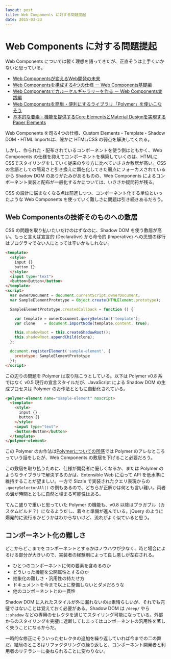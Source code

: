 ```yaml
---
layout: post
title: Web Components に対する問題提起
date: 2015-03-23
---
```


# Web Components に対する問題提起

Web Components については暫く理想を語ってきたが、正直そうは上手くいかないと思っている。

- [Web Componentsが変えるWeb開発の未来](https://html5experts.jp/1000ch/8906/)
- [Web Componentsを構成する4つの仕様 ー Web Components基礎編](https://html5experts.jp/1000ch/11142/)
- [Web Componentsでカルーセルギャラリーを作る ー Web Components実践編](https://html5experts.jp/1000ch/11626/)
- [Web Componentsを簡単・便利にするライブラリ「Polymer」を使いこなそう](https://html5experts.jp/1000ch/11905/)
- [基本的な要素・機能を提供するCore ElementsとMaterial Designを実現するPaper Elements](https://html5experts.jp/1000ch/12477/)

Web Components を司る4つの仕様、Custom Elements・Template・Shadow DOM・HTML Importsは、確かに HTML/CSS の弱点を解決してくれる。

しかし、作られた・配布されているコンポーネントを使う側はともかく、Web Components の仕様を抑えてコンポーネントを構築していくのは、HTMLにCSSでスタイリングをしていく従来のやり方に比べていささか敷居が高い。CSS の言語としての簡易さと引き換えに顕在化してきた弱点にフォーカスされているから Shadow DOM のありがたみがあるものの、Web Components によるコンポーネント実装と配布が一般化するかについては、いささか疑問符が残る。

CSS の設計に悩まなくなる点は前進しつつ、コンポーネント化する単位といったような Web Components を使っていく難しさに問題は引き続きあるだろう。

## Web Componentsの技術そのものへの敷居

CSS の問題を取り払いたいだけのはずなのに、Shadow DOM を使う敷居が高い。もっと言えば宣言的 (Declarative) から命令的 (Imperative) への思想の移行はプログラマでない人にとっては辛いかもしれない。

```html
<template>
  <style>
    input {}
    button {}
  </style>
  <input type="text">
  <button>Button</button>
</template>
<script>
  var ownerDocument = document.currentScript.ownerDocument;
  var SampleElementPrototype = Object.create(HTMLElement.prototype);

  SampleElementPrototype.createdCallback = function () {

    var template = ownerDocument.querySelector('template');
    var clone    = document.importNode(template.content, true);

    this.shadowRoot = this.createShadowRoot();
    this.shadowRoot.appendChild(clone);
  };

  document.registerElement('sample-element', {
    prototype: SampleElementPrototype
  });
</script>
```

この辺りの問題を Polymer は取り除こうとしている。以下は Polymer v0.8 系ではなく v0.5 現行の宣言スタイルだが、JavaScript による Shadow DOM の生成プロセスは Polymer のお作法とともに自動化されている。

```html
<polymer-element name="sample-element" noscript>
  <template>
    <style>
      input {}
      button {}
    </style>
    <input type="text">
    <button>Button</button>
  </template>
</polymer-element>
```

この Polymer のお作法は[Polymerについての所感](/posts/2015/polymer-is.html)では Polymer のアレなところっていう話をしたが、Web Components の敷居を下げること必要だろう。

この敷居を取り払うために、仕様が開発者に優しくなるか、または Polymer のようなライブラリで解決するのかは、Extensible Web に沿って API を低水準に維持することが望ましい。一方で Sizzle で実装されたクエリ表現からの `.querySelectorAll()` の例もあるので、どちらが正解かは何とも言い難い。両者の溝が時間とともに自然と埋まる可能性はある。

てんこ盛りで重いと思っていた Polymer の機能も、v0.8 以降はプラガブル（カスタムビルド？）になるようだし、着々と準備が進んでいる。jQuery のように爆発的に流行るかどうかはわからないけど、流れがよく似ていると思う。

## コンポーネント化の難しさ

どこからどこまでをコンポーネントとするかはノウハウが少なく、時と場合によるける部分が大きいので、実装者の経験則によって良し悪しが左右される。

- ひとつのコンポーネントに何の要素を含めるのか
- どういった機能を公開属性とするのか
- 抽象化の難しさ・汎用性の持たせ方
- ドキュメントを今まで以上に整備しないとダメだろうな
- 他のコンポーネントとの一貫性

Shadow DOM に入れたスタイルが外に漏れないのは素晴らしいが、それでも完璧ではないことは覚えておく必要がある。Shadow DOM は `/deep/` やら `::shadow` などの専用のセレクタを通じてスタイリング可能になっている。外部からのスタイリングを完璧に遮断してしまってはコンポーネントの汎用性を著しく失うことになるからだ。

一時的な修正にそういったセレクタの追加を繰り返していれば今までの二の舞だ。結局のところはリファクタリングの繰り返しと、コンポーネント開発者と利用者のリテラシーに委ねられることに変わりない。
